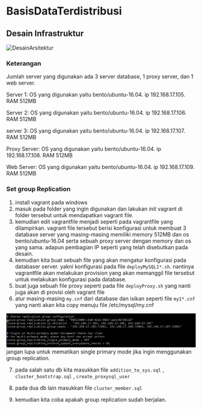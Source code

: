 # BasisDataTerdistribusi

## Desain Infrastruktur

![DesainArsitektur](https://user-images.githubusercontent.com/47885672/66406946-a6323880-ea16-11e9-918c-008e160587a0.PNG)

### Keterangan
Jumlah server yang digunakan ada 3 server database, 1 proxy server, dan 1 web server.

Server 1: OS yang digunakan yaitu bento/ubuntu-16.04.
          ip 192.168.17.105.
          RAM 512MB
          
Server 2: OS yang digunakan yaitu bento/ubuntu-16.04.
          ip 192.168.17.106.
          RAM 512MB
          
server 3: OS yang digunakan yaitu bento/ubuntu-16.04.
          ip 192.168.17.107.
          RAM 512MB        
          
Proxy Server: OS yang digunakan yaitu bento/ubuntu-16.04.
              ip 192.168.17.108.
              RAM 512MB          
              
Web Server: OS yang digunakan yaitu bento/ubuntu-16.04.
            ip 192.168.17.109.
            RAM 512MB            
            
          

### Set group Replication
1. install vagrant pada windows
2. masuk pada folder yang ingin digunakan dan lakukan init vagrant di folder tersebut untuk mendapatkan vagrant file.
3. kemudian edit vagrantfile menjadi seperti pada vagrantfile yang dilampirkan.
    vagrant file tersebut berisi konfigurasi untuk membuat 3 database server yang masing-masing memiliki memory 512MB dan os bento/ubuntu-16.04 serta sebuah proxy server dengan memory dan os yang sama. adapun pembagian IP seperti yang telah disebutkan pada desain.
4. kemudian kita buat sebuah file yang akan mengatur konfigurasi pada databaser server. yakni konfigurasi pada file ```deployMySQL1*.sh```. nantinya vagrantfile akan melakukan provision yang akan memanggil file tersebut untuk melakukan konfigurasi pada database.
5. buat juga sebuah file proxy seperti pada file ```deployProxy.sh``` yang nanti juga akan di provisi oleh vagrant file
6. atur masing-masing ```my.cnf``` dari database dan isikan seperti file ```my1*.cnf``` yang nanti akan kita copy menuju file /etc/mysql/my.cnf

![](gambar/loosegrouprepliandmulti.png)
jangan lupa untuk mematikan single primary mode jika ingin menggunakan group replication.

7. pada salah satu db kita masukkan file ```addition_to_sys.sql``` , ```cluster_bootstrap.sql``` , ```create_proxysql_user``` 
8. pada dua db lain masukkan file ```cluster_member.sql```

9. kemudian kita coba apakah group replication sudah berjalan.
